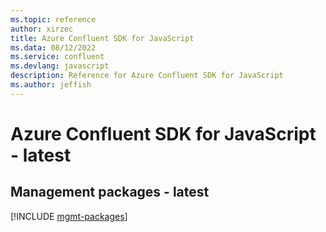 ```yaml
---
ms.topic: reference
author: xirzec
title: Azure Confluent SDK for JavaScript
ms.data: 08/12/2022
ms.service: confluent
ms.devlang: javascript
description: Reference for Azure Confluent SDK for JavaScript
ms.author: jeffish
---
```

# Azure Confluent SDK for JavaScript - latest

## Management packages - latest
[!INCLUDE [mgmt-packages](confluent-mgmt-index.md)]